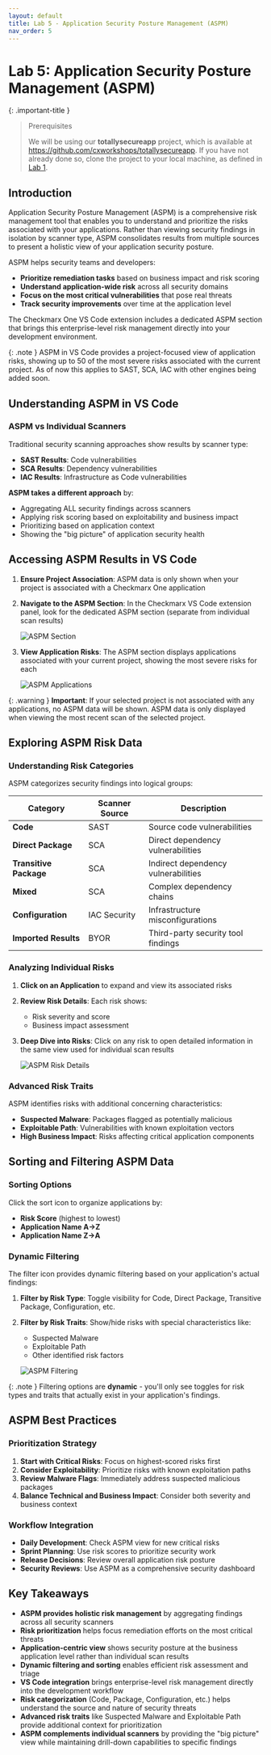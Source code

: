 ```yaml
---
layout: default
title: Lab 5 - Application Security Posture Management (ASPM)
nav_order: 5
---
```


# Lab 5: Application Security Posture Management (ASPM)

{: .important-title }
> Prerequisites
>
> We will be using our __totallysecureapp__ project, which is available at https://github.com/cxworkshops/totallysecureapp. If you have not already done so, clone the project to your local machine, as defined in [Lab 1](../lab1_setup/).

## Introduction

Application Security Posture Management (ASPM) is a comprehensive risk management tool that enables you to understand and prioritize the risks associated with your applications. Rather than viewing security findings in isolation by scanner type, ASPM consolidates results from multiple sources to present a holistic view of your application security posture.

ASPM helps security teams and developers:
- __Prioritize remediation tasks__ based on business impact and risk scoring
- __Understand application-wide risk__ across all security domains
- __Focus on the most critical vulnerabilities__ that pose real threats
- __Track security improvements__ over time at the application level

The Checkmarx One VS Code extension includes a dedicated ASPM section that brings this enterprise-level risk management directly into your development environment.

{: .note }
ASPM in VS Code provides a project-focused view of application risks, showing up to 50 of the most severe risks associated with the current project. As of now this applies to SAST, SCA, IAC with other engines being added soon.

## Understanding ASPM in VS Code

### ASPM vs Individual Scanners

Traditional security scanning approaches show results by scanner type:
- __SAST Results__: Code vulnerabilities
- __SCA Results__: Dependency vulnerabilities  
- __IAC Results__: Infrastructure as Code vulnerabilities

__ASPM takes a different approach__ by:
- Aggregating ALL security findings across scanners
- Applying risk scoring based on exploitability and business impact
- Prioritizing based on application context
- Showing the "big picture" of application security health

## Accessing ASPM Results in VS Code

1. __Ensure Project Association__: ASPM data is only shown when your project is associated with a Checkmarx One application

2. __Navigate to the ASPM Section__: In the Checkmarx VS Code extension panel, look for the dedicated ASPM section (separate from individual scan results)

    ![ASPM Section](./assets/images/aspm_section.png "ASPM Section in VS Code")

3. __View Application Risks__: The ASPM section displays applications associated with your current project, showing the most severe risks for each

    ![ASPM Applications](./assets/images/aspm_applications.png "ASPM Applications View")

{: .warning }
__Important__: If your selected project is not associated with any applications, no ASPM data will be shown. ASPM data is only displayed when viewing the most recent scan of the selected project.

## Exploring ASPM Risk Data

### Understanding Risk Categories

ASPM categorizes security findings into logical groups:

| Category | Scanner Source | Description |
|----------|----------------|-------------|
| __Code__ | SAST | Source code vulnerabilities |
| __Direct Package__ | SCA | Direct dependency vulnerabilities |
| __Transitive Package__ | SCA | Indirect dependency vulnerabilities |
| __Mixed__ | SCA | Complex dependency chains |
| __Configuration__ | IAC Security | Infrastructure misconfigurations |
| __Imported Results__ | BYOR | Third-party security tool findings |

### Analyzing Individual Risks

1. __Click on an Application__ to expand and view its associated risks

2. __Review Risk Details__: Each risk shows:
   - Risk severity and score
   - Business impact assessment

3. __Deep Dive into Risks__: Click on any risk to open detailed information in the same view used for individual scan results

    ![ASPM Risk Details](./assets/images/aspm_risk_details.png "ASPM Risk Details")

### Advanced Risk Traits

ASPM identifies risks with additional concerning characteristics:

- __Suspected Malware__: Packages flagged as potentially malicious
- __Exploitable Path__: Vulnerabilities with known exploitation vectors
- __High Business Impact__: Risks affecting critical application components

## Sorting and Filtering ASPM Data

### Sorting Options

Click the sort icon to organize applications by:
- __Risk Score__ (highest to lowest)
- __Application Name A→Z__
- __Application Name Z→A__

### Dynamic Filtering

The filter icon provides dynamic filtering based on your application's actual findings:

1. __Filter by Risk Type__: Toggle visibility for Code, Direct Package, Transitive Package, Configuration, etc.

2. __Filter by Risk Traits__: Show/hide risks with special characteristics like:
   - Suspected Malware
   - Exploitable Path
   - Other identified risk factors

    ![ASPM Filtering](./assets/images/aspm_filtering.png "ASPM Filtering Options")

{: .note }
Filtering options are __dynamic__ - you'll only see toggles for risk types and traits that actually exist in your application's findings.

## ASPM Best Practices

### Prioritization Strategy

1. __Start with Critical Risks__: Focus on highest-scored risks first
2. __Consider Exploitability__: Prioritize risks with known exploitation paths
3. __Review Malware Flags__: Immediately address suspected malicious packages
4. __Balance Technical and Business Impact__: Consider both severity and business context

### Workflow Integration

- __Daily Development__: Check ASPM view for new critical risks
- __Sprint Planning__: Use risk scores to prioritize security work
- __Release Decisions__: Review overall application risk posture
- __Security Reviews__: Use ASPM as a comprehensive security dashboard

## Key Takeaways

- __ASPM provides holistic risk management__ by aggregating findings across all security scanners
- __Risk prioritization__ helps focus remediation efforts on the most critical threats
- __Application-centric view__ shows security posture at the business application level rather than individual scan results
- __Dynamic filtering and sorting__ enables efficient risk assessment and triage
- __VS Code integration__ brings enterprise-level risk management directly into the development workflow
- __Risk categorization__ (Code, Package, Configuration, etc.) helps understand the source and nature of security threats
- __Advanced risk traits__ like Suspected Malware and Exploitable Path provide additional context for prioritization
- __ASPM complements individual scanners__ by providing the "big picture" view while maintaining drill-down capabilities to specific findings

